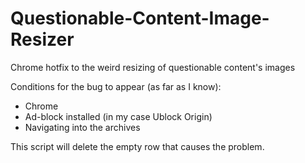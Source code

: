 # Questionable-Content-Image-Resizer
Chrome hotfix to the weird resizing of questionable content's images 

Conditions for the bug to appear (as far as I know): 
- Chrome
- Ad-block installed (in my case Ublock Origin)
- Navigating into the archives

This script will delete the empty row that causes the problem.
